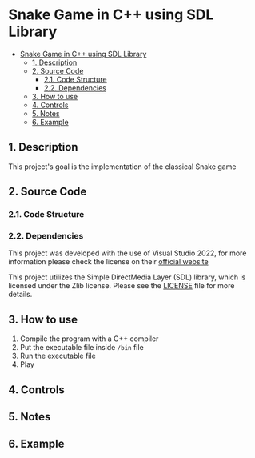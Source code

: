 # Snake Game in C++ using SDL Library
- [Snake Game in C++ using SDL Library](#snake-game-in-c-using-sdl-library)
  - [1. Description](#1-description)
  - [2. Source Code](#2-source-code)
    - [2.1. Code Structure](#21-code-structure)
    - [2.2. Dependencies](#22-dependencies)
  - [3. How to use](#3-how-to-use)
  - [4. Controls](#4-controls)
  - [5. Notes](#5-notes)
  - [6. Example](#6-example)

## 1. Description
This project's goal is the implementation of the classical Snake game

## 2. Source Code

### 2.1. Code Structure

### 2.2. Dependencies

This project was developed with the use of Visual Studio 2022, for more information please check the license on their [official website](https://visualstudio.microsoft.com/license-terms/vs2022-ga-community/)

This project utilizes the Simple DirectMedia Layer (SDL) library, which is licensed under the Zlib license. Please see the [LICENSE](./LICENSE_SDL.md) file for more details.

## 3. How to use

1. Compile the program with a C++ compiler
2. Put the executable file inside `/bin` file
3. Run the executable file
4. Play

## 4. Controls

## 5. Notes

## 6. Example
